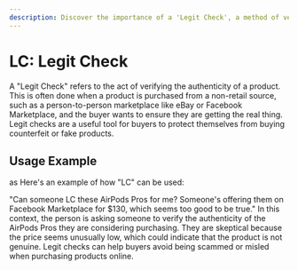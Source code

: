 ```yaml
---
description: Discover the importance of a 'Legit Check', a method of verifying a product's authenticity, often used in non-retail, person-to-person marketplaces.
---
```


# LC: Legit Check

A "Legit Check" refers to the act of verifying the authenticity of a product. This is often done when a product is purchased from a non-retail source, such as a person-to-person marketplace like eBay or Facebook Marketplace, and the buyer wants to ensure they are getting the real thing. Legit checks are a useful tool for buyers to protect themselves from buying counterfeit or fake products.

## Usage Example
as
Here's an example of how "LC" can be used:

"Can someone LC these AirPods Pros for me? Someone's offering them on Facebook Marketplace for $130, which seems too good to be true." In this context, the person is asking someone to verify the authenticity of the AirPods Pros they are considering purchasing. They are skeptical because the price seems unusually low, which could indicate that the product is not genuine. Legit checks can help buyers avoid being scammed or misled when purchasing products online.
